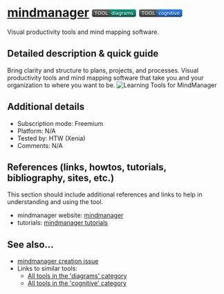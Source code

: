 # [mindmanager](https://www.mindmanager.com/en/)  [<img src="images/diagrams.png" align="bottom">](https://github.com/e-CLOSE/Toolbox/issues?q=label%3A01_TOOL+label%3Adiagrams) [<img src="images/cognitive.png" align="bottom">](https://github.com/e-CLOSE/Toolbox/issues?q=label%3A01_TOOL+label%3Acognitive)

Visual productivity tools and mind mapping software.


## Detailed description & quick guide

Bring clarity and structure to plans, projects, and processes.
Visual productivity tools and mind mapping software that take you and your organization to where you want to be.
![Learning Tools for MindManager](https://user-images.githubusercontent.com/96419022/156324527-0ab656ba-9b69-424e-9bee-ae880e3f0c87.png)



## Additional details

- Subscription mode: Freemium
- Platform: N/A
- Tested by: HTW (Xenia)
- Comments: N/A


## References (links, howtos, tutorials, bibliography, sites, etc.)

This section should include additional references and links to help in
understanding and using the tool.

- mindmanager website: [mindmanager](https://www.mindmanager.com/en/)
- tutorials: [mindmanager tutorials](https://www.youtube.com/c/MindManager/videos)


## See also...

- [mindmanager creation issue](https://github.com/e-CLOSE/Toolbox/issues/173)
- Links to similar tools:
  - [All tools in the 'diagrams' category](https://github.com/e-CLOSE/Toolbox/issues?q=label%3A01_TOOL+label%3Adiagrams)
  - [All tools in the 'cognitive' category](https://github.com/e-CLOSE/Toolbox/issues?q=label%3A01_TOOL+label%3Acognitive)
